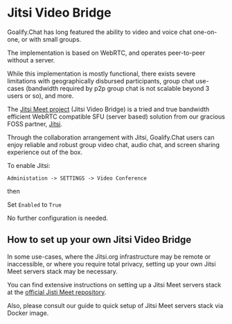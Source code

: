 # Jitsi Video Bridge

Goalify.Chat has long featured the ability to video and voice chat one-on-one, or with small groups.

The implementation is based on WebRTC, and operates peer-to-peer without a server.

 While this implementation is mostly functional, there exists severe limitations with geographically
 disbursed participants, group chat use-cases (bandwidth required by p2p group chat
 is not scalable beyond 3 users or so), and more.

The [Jitsi Meet project](https://jitsi.org/Projects/JitsiMeet) (Jitsi Video Bridge) is a tried and true bandwidth efficient WebRTC compatible SFU (server based)
solution from our gracious FOSS partner, [Jitsi](https://jitsi.org/).

Through the collaboration arrangement with Jitsi, Goalify.Chat users can enjoy  reliable and robust
group video chat, audio chat, and screen sharing experience out of the box.

To enable Jitsi:

`Administation -> SETTINGS -> Video Conference`

then

Set  `Enabled`  to `True`

No further configuration is needed.

## How to set up your own Jitsi Video Bridge

In some use-cases, where the Jitsi.org infrastructure may be remote or inaccessible, or where you
require total privacy,  setting up your own Jitsi Meet servers stack may be necessary.

You can find extensive instructions on setting up a Jitsi Meet servers stack at the [official Jisti Meet repository](https://github.com/jitsi/jitsi-meet).

Also, please consult our guide to quick setup of Jitsi Meet servers stack via Docker image.
